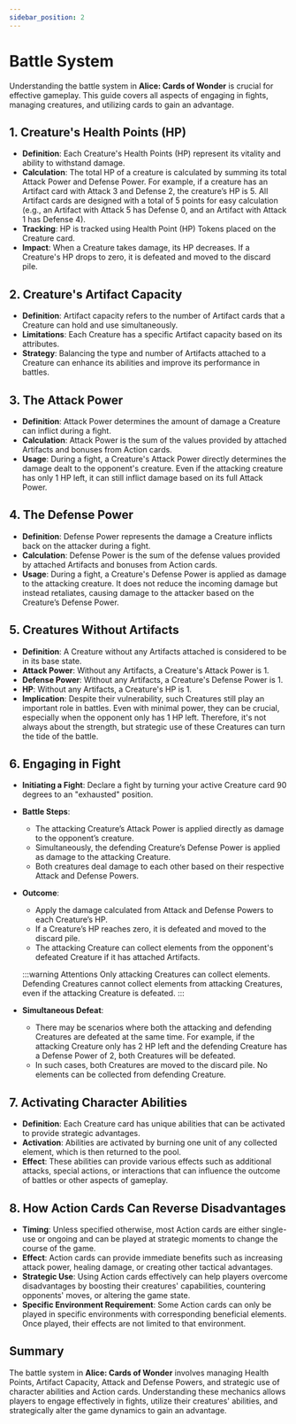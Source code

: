 ```yaml
---
sidebar_position: 2
---
```


# Battle System

Understanding the battle system in **Alice: Cards of Wonder** is crucial for effective gameplay. This guide covers all aspects of engaging in fights, managing creatures, and utilizing cards to gain an advantage.

## 1. Creature's Health Points (HP)

- **Definition**: Each Creature's Health Points (HP) represent its vitality and ability to withstand damage.
- **Calculation**: The total HP of a creature is calculated by summing its total Attack Power and Defense Power. For example, if a creature has an Artifact card with Attack 3 and Defense 2, the creature’s HP is 5. All Artifact cards are designed with a total of 5 points for easy calculation (e.g., an Artifact with Attack 5 has Defense 0, and an Artifact with Attack 1 has Defense 4).
- **Tracking**: HP is tracked using Health Point (HP) Tokens placed on the Creature card.
- **Impact**: When a Creature takes damage, its HP decreases. If a Creature's HP drops to zero, it is defeated and moved to the discard pile.

## 2. Creature's Artifact Capacity

- **Definition**: Artifact capacity refers to the number of Artifact cards that a Creature can hold and use simultaneously.
- **Limitations**: Each Creature has a specific Artifact capacity based on its attributes.
- **Strategy**: Balancing the type and number of Artifacts attached to a Creature can enhance its abilities and improve its performance in battles.

## 3. The Attack Power

- **Definition**: Attack Power determines the amount of damage a Creature can inflict during a fight.
- **Calculation**: Attack Power is the sum of the values provided by attached Artifacts and bonuses from Action cards.
- **Usage**: During a fight, a Creature's Attack Power directly determines the damage dealt to the opponent's creature. Even if the attacking creature has only 1 HP left, it can still inflict damage based on its full Attack Power.

## 4. The Defense Power

- **Definition**: Defense Power represents the damage a Creature inflicts back on the attacker during a fight.
- **Calculation**: Defense Power is the sum of the defense values provided by attached Artifacts and bonuses from Action cards.
- **Usage**: During a fight, a Creature's Defense Power is applied as damage to the attacking creature. It does not reduce the incoming damage but instead retaliates, causing damage to the attacker based on the Creature’s Defense Power.

## 5. Creatures Without Artifacts

- **Definition**: A Creature without any Artifacts attached is considered to be in its base state.
- **Attack Power**: Without any Artifacts, a Creature's Attack Power is 1.
- **Defense Power**: Without any Artifacts, a Creature's Defense Power is 1.
- **HP**: Without any Artifacts, a Creature's HP is 1.
- **Implication**: Despite their vulnerability, such Creatures still play an important role in battles. Even with minimal power, they can be crucial, especially when the opponent only has 1 HP left. Therefore, it's not always about the strength, but strategic use of these Creatures can turn the tide of the battle.

## 6. Engaging in Fight

- **Initiating a Fight**: Declare a fight by turning your active Creature card 90 degrees to an "exhausted" position.
- **Battle Steps**:
  - The attacking Creature’s Attack Power is applied directly as damage to the opponent’s creature.
  - Simultaneously, the defending Creature’s Defense Power is applied as damage to the attacking Creature.
  - Both creatures deal damage to each other based on their respective Attack and Defense Powers.
- **Outcome**:
  - Apply the damage calculated from Attack and Defense Powers to each Creature’s HP.
  - If a Creature’s HP reaches zero, it is defeated and moved to the discard pile.
  - The attacking Creature can collect elements from the opponent's defeated Creature if it has attached Artifacts.
  
  :::warning Attentions
  Only attacking Creatures can collect elements. Defending Creatures cannot collect elements from attacking Creatures, even if the attacking Creature is defeated.
  :::
  
- **Simultaneous Defeat**:
  - There may be scenarios where both the attacking and defending Creatures are defeated at the same time. For example, if the attacking Creature only has 2 HP left and the defending Creature has a Defense Power of 2, both Creatures will be defeated.
  - In such cases, both Creatures are moved to the discard pile. No elements can be collected from defending Creature.



## 7. Activating Character Abilities

- **Definition**: Each Creature card has unique abilities that can be activated to provide strategic advantages.
- **Activation**: Abilities are activated by burning one unit of any collected element, which is then returned to the pool.
- **Effect**: These abilities can provide various effects such as additional attacks, special actions, or interactions that can influence the outcome of battles or other aspects of gameplay.

## 8. How Action Cards Can Reverse Disadvantages

- **Timing**: Unless specified otherwise, most Action cards are either single-use or ongoing and can be played at strategic moments to change the course of the game.
- **Effect**: Action cards can provide immediate benefits such as increasing attack power, healing damage, or creating other tactical advantages.
- **Strategic Use**: Using Action cards effectively can help players overcome disadvantages by boosting their creatures' capabilities, countering opponents' moves, or altering the game state.
- **Specific Environment Requirement**: Some Action cards can only be played in specific environments with corresponding beneficial elements. Once played, their effects are not limited to that environment.

## Summary

The battle system in **Alice: Cards of Wonder** involves managing Health Points, Artifact Capacity, Attack and Defense Powers, and strategic use of character abilities and Action cards. Understanding these mechanics allows players to engage effectively in fights, utilize their creatures' abilities, and strategically alter the game dynamics to gain an advantage.
